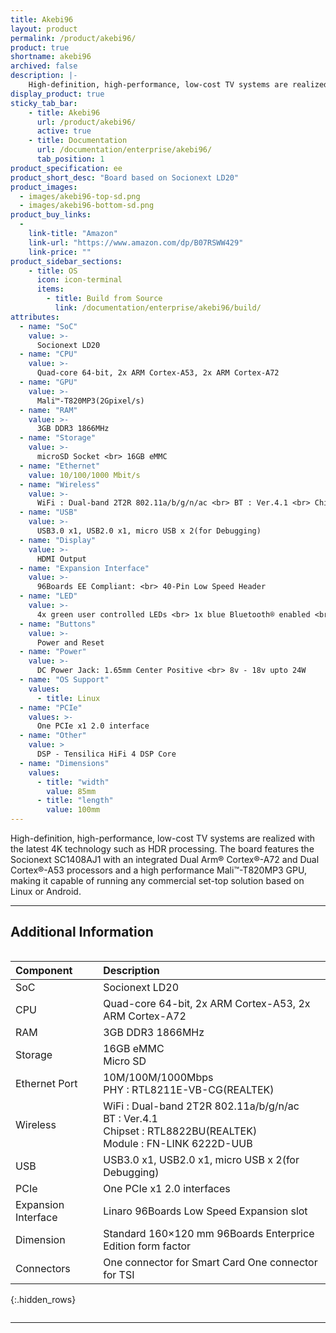 ```yaml
---
title: Akebi96
layout: product
permalink: /product/akebi96/
product: true
shortname: akebi96
archived: false
description: |-
    High-definition, high-performance, low-cost TV systems are realized with the latest 4K technology such as HDR processing. The board features the Socionext SC1408AJ1 with an integrated Dual Arm® Cortex®-A72 and Dual Cortex®-A53 processors and a high performance Mali™-T820MP3 GPU, making it capable of running any commercial set-top solution based on Linux or Android.
display_product: true
sticky_tab_bar:
    - title: Akebi96
      url: /product/akebi96/
      active: true
    - title: Documentation
      url: /documentation/enterprise/akebi96/
      tab_position: 1
product_specification: ee
product_short_desc: "Board based on Socionext LD20"
product_images:
  - images/akebi96-top-sd.png
  - images/akebi96-bottom-sd.png
product_buy_links:
  -
    link-title: "Amazon"
    link-url: "https://www.amazon.com/dp/B07RSWW429"
    link-price: ""
product_sidebar_sections:
    - title: OS
      icon: icon-terminal
      items:
        - title: Build from Source
          link: /documentation/enterprise/akebi96/build/
attributes:
  - name: "SoC"
    value: >-
      Socionext LD20
  - name: "CPU"
    value: >-
      Quad-core 64-bit, 2x ARM Cortex-A53, 2x ARM Cortex-A72
  - name: "GPU"
    value: >-
      Mali™-T820MP3(2Gpixel/s)
  - name: "RAM"
    value: >-
      3GB DDR3 1866MHz
  - name: "Storage"
    value: >-
      microSD Socket <br> 16GB eMMC
  - name: "Ethernet"
    value: 10/100/1000 Mbit/s
  - name: "Wireless"
    value: >-
      WiFi : Dual-band 2T2R 802.11a/b/g/n/ac <br> BT : Ver.4.1 <br> Chipset : RTL8822BU(REALTEK) <br> Module : FN-LINK 6222D-UUB
  - name: "USB"
    value: >-
      USB3.0 x1, USB2.0 x1, micro USB x 2(for Debugging)
  - name: "Display"
    value: >-
      HDMI Output
  - name: "Expansion Interface"
    value: >-
      96Boards EE Compliant: <br> 40-Pin Low Speed Header
  - name: "LED"
    value: >-
      4x green user controlled LEDs <br> 1x blue Bluetooth® enabled <br> 1x yellow WiFi enabled <br> 1x red power supply okay
  - name: "Buttons"
    value: >-
      Power and Reset
  - name: "Power"
    value: >-
      DC Power Jack: 1.65mm Center Positive <br> 8v - 18v upto 24W
  - name: "OS Support"
    values:
      - title: Linux
  - name: "PCIe"
    values: >-
      One PCIe x1 2.0 interface
  - name: "Other"
    value: >
      DSP -	Tensilica HiFi 4 DSP Core
  - name: "Dimensions"
    values:
      - title: "width"
        value: 85mm
      - title: "length"
        value: 100mm
---
```

High-definition, high-performance, low-cost TV systems are realized with the latest 4K technology such as HDR processing. The board features the Socionext SC1408AJ1 with an integrated Dual Arm® Cortex®-A72 and Dual Cortex®-A53 processors and a high performance Mali™-T820MP3 GPU, making it capable of running any commercial set-top solution based on Linux or Android.

******

## Additional Information
<div style="overflow-x:scroll;" markdown="1">


|   Component          |   Description                                                                                    |
|:---------------------|:-------------------------------------------------------------------------------------------------|
|  SoC                 | Socionext LD20                                                                                   |
|  CPU                 | Quad-core 64-bit, 2x ARM Cortex-A53, 2x ARM Cortex-A72                                           |
|  RAM                 | 3GB DDR3 1866MHz                                                                                 |
|  Storage             | 16GB eMMC <br> Micro SD                                                                          |
|  Ethernet Port       | 10M/100M/1000Mbps <br> PHY : RTL8211E-VB-CG(REALTEK)                                             |
|  Wireless            | WiFi : Dual-band 2T2R 802.11a/b/g/n/ac <br> BT : Ver.4.1 <br> Chipset : RTL8822BU(REALTEK) <br> Module : FN-LINK 6222D-UUB |
|  USB                 | USB3.0 x1, USB2.0 x1, micro USB x 2(for Debugging)                                               |
|  PCIe                | One PCIe x1 2.0 interfaces                                                                       |
|  Expansion Interface | Linaro 96Boards Low Speed Expansion slot                                                         |
|  Dimension           | Standard 160×120 mm 96Boards Enterprice Edition form factor                                      |
|  Connectors          | One connector for Smart Card One connector for TSI                                               |
{:.hidden_rows}

</div>

***
